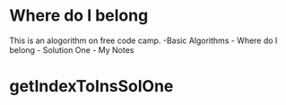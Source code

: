 # Where do I belong

This is an alogorithm on free code camp.
    -Basic Algorithms
        - Where do I belong - Solution One 
        - My Notes
 
# getIndexToInsSolOne

